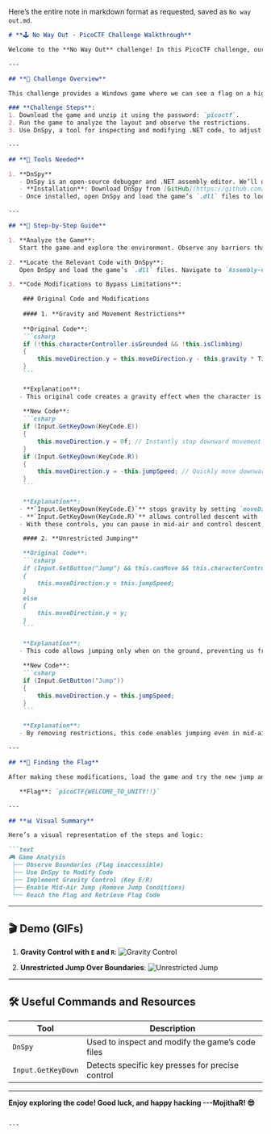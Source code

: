 Here’s the entire note in markdown format as requested, saved as `No way out.md`.

```markdown
# **🕹️ No Way Out - PicoCTF Challenge Walkthrough**

Welcome to the **No Way Out** challenge! In this PicoCTF challenge, our goal is to locate and retrieve the hidden flag from within a Windows game environment. We’ll utilize advanced tools to bypass the game’s restrictions, allowing us to reach otherwise inaccessible areas. Ready to break some walls? Let’s dive in! 🚀

---

## **📜 Challenge Overview**

This challenge provides a Windows game where we can see a flag on a high pole outside the playable area. However, invisible walls prevent us from reaching it directly. Our task is to locate and modify game code to bypass these limitations and access the flag.

### **Challenge Steps**:
1. Download the game and unzip it using the password: `picoctf`.
2. Run the game to analyze the layout and observe the restrictions.
3. Use DnSpy, a tool for inspecting and modifying .NET code, to adjust the game files and overcome its limitations.

---

## **🔧 Tools Needed**

1. **DnSpy**  
   - DnSpy is an open-source debugger and .NET assembly editor. We’ll use it to modify the game code and allow unrestricted movement.
   - **Installation**: Download DnSpy from [GitHub](https://github.com/dnSpyEx/dnSpy/releases).
   - Once installed, open DnSpy and load the game’s `.dll` files to locate the code sections we want to modify.

---

## **👣 Step-by-Step Guide**

1. **Analyze the Game**:  
   Start the game and explore the environment. Observe any barriers that block movement toward the flag. In this challenge, we note that the flag is on a high pole, outside of the accessible play area.

2. **Locate the Relevant Code with DnSpy**:  
   Open DnSpy and load the game’s `.dll` files. Navigate to `Assembly-Csharp` > `Evolve Games` > `PlayerControls` > `Update`.

3. **Code Modifications to Bypass Limitations**:

    ### Original Code and Modifications
    
    #### 1. **Gravity and Movement Restrictions**
    
    **Original Code**:
    ```csharp
    if (!this.characterController.isGrounded && !this.isClimbing)
    {
        this.moveDirection.y = this.moveDirection.y - this.gravity * Time.deltaTime;
    }
    ```
    
    **Explanation**:
   - This original code creates a gravity effect when the character is in the air. Gravity pulls the player down, making it harder to jump high enough to reach the flag.
   
    **New Code**:
    ```csharp
    if (Input.GetKeyDown(KeyCode.E))
    {
        this.moveDirection.y = 0f; // Instantly stop downward movement
    }
    if (Input.GetKeyDown(KeyCode.R))
    {
        this.moveDirection.y = -this.jumpSpeed; // Quickly move downward
    }
    ```
    
    **Explanation**:
   - **`Input.GetKeyDown(KeyCode.E)`** stops gravity by setting `moveDirection.y` to 0.
   - **`Input.GetKeyDown(KeyCode.R)`** allows controlled descent with `moveDirection.y = -this.jumpSpeed`.
   - With these controls, you can pause in mid-air and control descent, making it easier to reach the flag.

    #### 2. **Unrestricted Jumping**

    **Original Code**:
    ```csharp
    if (Input.GetButton("Jump") && this.canMove && this.characterController.isGrounded && !this.isClimbing)
    {
        this.moveDirection.y = this.jumpSpeed;
    }
    else
    {
        this.moveDirection.y = y;
    }
    ```
    
    **Explanation**:
   - This code allows jumping only when on the ground, preventing us from jumping over obstacles.
   
    **New Code**:
    ```csharp
    if (Input.GetButton("Jump"))
    {
        this.moveDirection.y = this.jumpSpeed;
    }
    ```
    
    **Explanation**:
   - By removing restrictions, this code enables jumping even in mid-air. This allows us to jump over invisible walls, making it easier to reach the target.

---

## **🚩 Finding the Flag**

After making these modifications, load the game and try the new jump and gravity controls. Using these controls, you should be able to reach the area where the flag is displayed. Once you access the flag, you’ll see the following:

   **Flag**: `picoCTF{WELCOME_TO_UNITY!!}`

---

## **📊 Visual Summary**

Here’s a visual representation of the steps and logic:

```text
🎮 Game Analysis
 ├── Observe Boundaries (Flag inaccessible)
 ├── Use DnSpy to Modify Code
 ├── Implement Gravity Control (Key E/R)
 ├── Enable Mid-Air Jump (Remove Jump Conditions)
 └── Reach the Flag and Retrieve Flag Code
```

---

## **🎬 Demo (GIFs)**

1. **Gravity Control with `E` and `R`**:
   ![Gravity Control](https://example.com/path-to-gravity-gif)

2. **Unrestricted Jump Over Boundaries**:
   ![Unrestricted Jump](https://example.com/path-to-jump-gif)

---

## **🛠️ Useful Commands and Resources**

| Tool | Description |
| ---- | ----------- |
| `DnSpy` | Used to inspect and modify the game’s code files |
| `Input.GetKeyDown` | Detects specific key presses for precise control |

---

**Enjoy exploring the code! Good luck, and happy hacking ---MojithaR! 😎**
```

---

